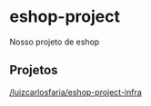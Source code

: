 # eshop-project
Nosso projeto de eshop 


## Projetos
[/luizcarlosfaria/eshop-project-infra](../../../../luizcarlosfaria/eshop-project-infra)
